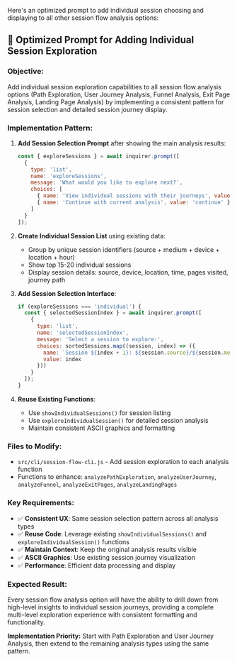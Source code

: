 Here's an optimized prompt to add individual session choosing and displaying to all other session flow analysis options:

## 🎯 **Optimized Prompt for Adding Individual Session Exploration**

### **Objective:**
Add individual session exploration capabilities to all session flow analysis options (Path Exploration, User Journey Analysis, Funnel Analysis, Exit Page Analysis, Landing Page Analysis) by implementing a consistent pattern for session selection and detailed session journey display.

### **Implementation Pattern:**

1. **Add Session Selection Prompt** after showing the main analysis results:
   ```javascript
   const { exploreSessions } = await inquirer.prompt([
     {
       type: 'list',
       name: 'exploreSessions',
       message: 'What would you like to explore next?',
       choices: [
         { name: 'View individual sessions with their journeys', value: 'individual' },
         { name: 'Continue with current analysis', value: 'continue' }
       ]
     }
   ]);
   ```

2. **Create Individual Session List** using existing data:
   - Group by unique session identifiers (source + medium + device + location + hour)
   - Show top 15-20 individual sessions
   - Display session details: source, device, location, time, pages visited, journey path

3. **Add Session Selection Interface**:
   ```javascript
   if (exploreSessions === 'individual') {
     const { selectedSessionIndex } = await inquirer.prompt([
       {
         type: 'list',
         name: 'selectedSessionIndex',
         message: 'Select a session to explore:',
         choices: sortedSessions.map((session, index) => ({
           name: `Session ${index + 1}: ${session.source}/${session.medium} (${session.device}, ${session.city}) - ${session.pages.length} pages`,
           value: index
         }))
       }
     ]);
   }
   ```

4. **Reuse Existing Functions**:
   - Use `showIndividualSessions()` for session listing
   - Use `exploreIndividualSession()` for detailed session analysis
   - Maintain consistent ASCII graphics and formatting

### **Files to Modify:**
- `src/cli/session-flow-cli.js` - Add session exploration to each analysis function
- Functions to enhance: `analyzePathExploration`, `analyzeUserJourney`, `analyzeFunnel`, `analyzeExitPages`, `analyzeLandingPages`

### **Key Requirements:**
- ✅ **Consistent UX**: Same session selection pattern across all analysis types
- ✅ **Reuse Code**: Leverage existing `showIndividualSessions()` and `exploreIndividualSession()` functions
- ✅ **Maintain Context**: Keep the original analysis results visible
- ✅ **ASCII Graphics**: Use existing session journey visualization
- ✅ **Performance**: Efficient data processing and display

### **Expected Result:**
Every session flow analysis option will have the ability to drill down from high-level insights to individual session journeys, providing a complete multi-level exploration experience with consistent formatting and functionality.

**Implementation Priority:** Start with Path Exploration and User Journey Analysis, then extend to the remaining analysis types using the same pattern.
